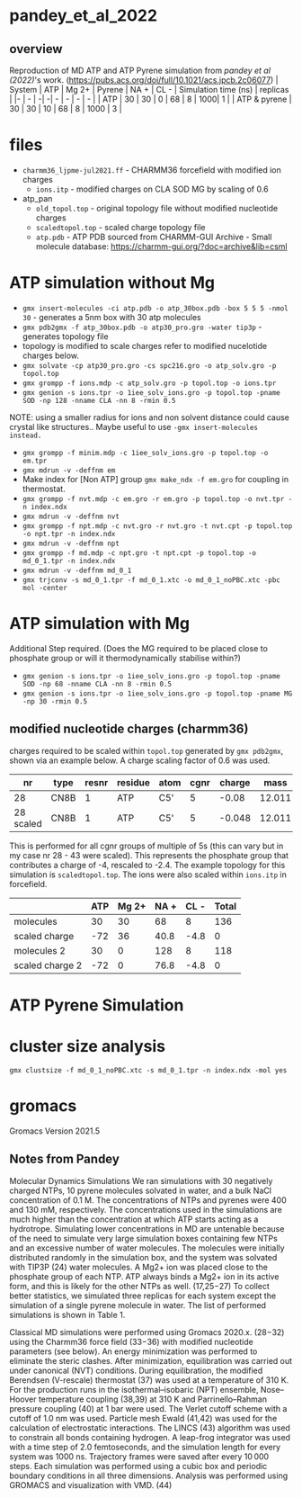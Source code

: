 # pandey_et_al_2022
## overview 
Reproduction of MD ATP and ATP Pyrene simulation from *pandey et al (2022)*'s work. (https://pubs.acs.org/doi/full/10.1021/acs.jpcb.2c06077)
| System | ATP | Mg 2+ | Pyrene | NA + | CL -  | Simulation time (ns) | replicas |
|-  | - | -| -| - | - | - | - |
| ATP | 30 | 30 | 0 | 68 | 8 | 1000| 1 |
| ATP & pyrene  | 30 | 30 | 10 | 68 | 8 | 1000 | 3 |

# files
* `charmm36_ljpme-jul2021.ff` - CHARMM36 forcefield with modified ion charges
   * `ions.itp` - modified charges on CLA SOD MG by scaling of 0.6
* atp_pan
   * `old_topol.top` - original topology file without modified nucleotide charges
   * `scaledtopol.top` - scaled charge topology file 
   * `atp.pdb` - ATP PDB sourced from CHARMM-GUI Archive - Small molecule database: https://charmm-gui.org/?doc=archive&lib=csml

# ATP simulation without Mg 
* `gmx insert-molecules -ci atp.pdb -o atp_30box.pdb -box 5 5 5 -nmol 30` - generates a 5nm box with 30 atp molecules 
* `gmx pdb2gmx -f atp_30box.pdb -o atp30_pro.gro -water tip3p` - generates topology file
* topology is modified to scale charges refer to modified nucelotide charges below.
* `gmx solvate -cp atp30_pro.gro -cs spc216.gro -o atp_solv.gro -p topol.top`
* `gmx grompp -f ions.mdp -c atp_solv.gro -p topol.top -o ions.tpr`
* `gmx genion -s ions.tpr -o 1iee_solv_ions.gro -p topol.top -pname SOD -np 128 -nname CLA -nn 8 -rmin 0.5`

NOTE: using a smaller radius for ions and non solvent distance could cause crystal like structures..
Maybe useful to use `-gmx insert-molecules instead.`

* `gmx grompp -f minim.mdp -c 1iee_solv_ions.gro -p topol.top -o em.tpr`
* `gmx mdrun -v -deffnm em`
* Make index for [Non ATP] group `gmx make_ndx -f em.gro` for coupling in thermostat.
* `gmx grompp -f nvt.mdp -c em.gro -r em.gro -p topol.top -o nvt.tpr -n index.ndx`
* `gmx mdrun -v -deffnm nvt`
* `gmx grompp -f npt.mdp -c nvt.gro -r nvt.gro -t nvt.cpt -p topol.top -o npt.tpr -n index.ndx`
* `gmx mdrun -v -deffnm npt`
* `gmx grompp -f md.mdp -c npt.gro -t npt.cpt -p topol.top -o md_0_1.tpr -n index.ndx`
* `gmx mdrun -v -deffnm md_0_1`
* `gmx trjconv -s md_0_1.tpr -f md_0_1.xtc -o md_0_1_noPBC.xtc -pbc mol -center`

# ATP simulation with Mg

Additional Step required. (Does the MG required to be placed close to phosphate group or will it thermodynamically stabilise within?)

* `gmx genion -s ions.tpr -o 1iee_solv_ions.gro -p topol.top -pname SOD -np 68 -nname CLA -nn 8 -rmin 0.5`
* `gmx genion -s ions.tpr -o 1iee_solv_ions.gro -p topol.top -pname MG -np 30 -rmin 0.5`

## modified nucleotide charges (charmm36)
charges required to be scaled within `topol.top` generated by `gmx pdb2gmx`, shown via an example below. A charge scaling factor of 0.6 was used.  

| nr | type | resnr | residue | atom | cgnr  | charge | mass |
|-  | - | -| -| - | - | - | - |
| 28 | CN8B | 1 | ATP | C5' | 5 | -0.08 | 12.011 |
| 28 scaled| CN8B | 1 | ATP | C5' | 5 | -0.048 | 12.011 |

This is performed for all cgnr groups of multiple of 5s (this can vary but in my case nr 28 - 43 were scaled). This represents the phosphate group that contributes a charge of -4, rescaled to -2.4. The example topology for this simulation is `scaledtopol.top`. The ions were also scaled within `ions.itp` in forcefield. 

| | ATP | Mg 2+  | NA + | CL -  | Total |
|-  | - | -| - | - | - |
| molecules | 30 | 30 | 68 | 8 | 136| 
| scaled charge  | -72 | 36 | 40.8 | -4.8 | 0 | 
| molecules 2| 30 | 0 | 128 | 8 | 118 | 
| scaled charge 2  | -72 | 0 | 76.8 | -4.8 | 0 | 



# ATP Pyrene Simulation

# cluster size analysis

`gmx clustsize -f md_0_1_noPBC.xtc -s md_0_1.tpr -n index.ndx -mol yes` 



# gromacs
Gromacs Version 2021.5

## Notes from Pandey
Molecular Dynamics Simulations
We ran simulations with 30 negatively charged NTPs, 10 pyrene molecules solvated in water, and a bulk NaCl concentration of 0.1 M. The concentrations of NTPs and pyrenes were 400 and 130 mM, respectively. The concentrations used in the simulations are much higher than the concentration at which ATP starts acting as a hydrotrope. Simulating lower concentrations in MD are untenable because of the need to simulate very large simulation boxes containing few NTPs and an excessive number of water molecules. The molecules were initially distributed randomly in the simulation box, and the system was solvated with TIP3P (24) water molecules. A Mg2+ ion was placed close to the phosphate group of each NTP. ATP always binds a Mg2+ ion in its active form, and this is likely for the other NTPs as well. (17,25−27) To collect better statistics, we simulated three replicas for each system except the simulation of a single pyrene molecule in water. The list of performed simulations is shown in Table 1. 

Classical MD simulations were performed using Gromacs 2020.x. (28−32) using the Charmm36 force field (33−36) with modified nucleotide parameters (see below). An energy minimization was performed to eliminate the steric clashes. After minimization, equilibration was carried out under canonical (NVT) conditions. During equilibration, the modified Berendsen (V-rescale) thermostat (37) was used at a temperature of 310 K. For the production runs in the isothermal–isobaric (NPT) ensemble, Nose–Hoover temperature coupling (38,39) at 310 K and Parrinello–Rahman pressure coupling (40) at 1 bar were used. The Verlet cutoff scheme with a cutoff of 1.0 nm was used. Particle mesh Ewald (41,42) was used for the calculation of electrostatic interactions. The LINCS (43) algorithm was used to constrain all bonds containing hydrogen. A leap-frog integrator was used with a time step of 2.0 femtoseconds, and the simulation length for every system was 1000 ns. Trajectory frames were saved after every 10 000 steps. Each simulation was performed using a cubic box and periodic boundary conditions in all three dimensions. Analysis was performed using GROMACS and visualization with VMD. (44)
